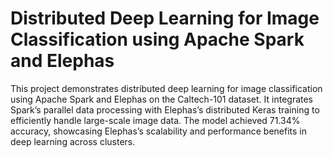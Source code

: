 # Distributed Deep Learning for Image Classification using Apache Spark and Elephas 
 This project demonstrates distributed deep learning for image classification using Apache Spark and Elephas on the Caltech-101 dataset. It integrates Spark’s parallel data processing with Elephas’s distributed Keras training to efficiently handle large-scale image data. The model achieved 71.34% accuracy, showcasing Elephas’s scalability and performance benefits in deep learning across clusters.
